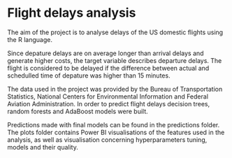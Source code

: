 # Flight delays analysis
The aim of the project is to analyse delays of the US domestic flights using the R language. 

Since depature delays are on average longer than arrival delays and generate higher costs, the target variable describes departure delays. The flight is considered to be delayed if the difference between actual and schedulled time of depature was higher than 15 minutes.

The data used in the project was provided by the Bureau of Transportation Statistics, National Centers for Environmental Information and Federal Aviation Administration. In order to predict flight delays decision trees, random forests and AdaBoost models were built. 

Predictions made with final models can be found in the predictions folder. The plots folder contains Power BI visualisations of the features used in the analysis, as well as visualisation concerning hyperparameters tuning, models and their quality.
